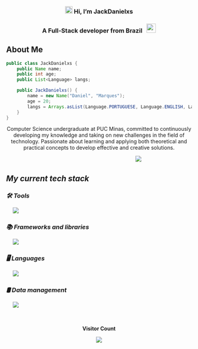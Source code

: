 <h3 align="center"><img src="https://raw.githubusercontent.com/MartinHeinz/MartinHeinz/master/wave.gif" width="20px"> Hi, I’m JackDanielxs</h3>
<h3 align="center">A Full-Stack developer from Brazil &nbsp; <img width="25" src="http://purecatamphetamine.github.io/country-flag-icons/3x2/BR.svg"/></h3>

## About Me

```java
public class JackDanielxs {
    public Name name;
    public int age;
    public List<Language> langs;

    public JackDanielxs() {
        name = new Name("Daniel", "Marques");
        age = 20;
        langs = Arrays.asList(Language.PORTUGUESE, Language.ENGLISH, Language.SPANISH, Language.FRENCH);
    }
}
```

<p align="center">Computer Science undergraduate at PUC Minas, committed to continuously developing my knowledge and taking on new challenges in the field of technology. Passionate about learning and applying both theoretical and practical concepts to develop effective and creative solutions.</p>
<p align="center">
    <span>&emsp;&emsp;&emsp;&emsp;&emsp;&emsp;&emsp;&emsp;&emsp;&emsp;&emsp;&emsp;&emsp;&emsp;&emsp;</span>
    <a href="https://git.io/typing-svg">
        <img src="https://readme-typing-svg.herokuapp.com?color=9c3ca3&lines=Creative+Developer;Continuous+Learner;Code+Troubleshooter;Pragmatic+Engineer;Innovative+Creator;Performance+Tuner" />
    </a>
</p>

## ***My current tech stack***

### ***🛠️ Tools***

<p align="left">
  <span>&emsp;</span>
  <a href="https://skillicons.dev">
    <img src="https://skillicons.dev/icons?i=visualstudio,vscode,eclipse,aws,azure,stackoverflow,git" />
  </a>
</p>

### ***📚 Frameworks and libraries***

<p align="left">
  <span>&emsp;</span>
  <a href="https://skillicons.dev">
    <img src="https://skillicons.dev/icons?i=windows,dotnet,spring,maven,fastapi,matlab" />
  </a>
</p>

### ***🖥️ Languages***

<p align="left">
  <span>&emsp;</span>
  <a href="https://skillicons.dev">
    <img src="https://skillicons.dev/icons?i=c,cpp,cs,java,html,css,js" />
  </a>
</p>

### ***🛢️ Data management***

<p align="left">
  <span>&emsp;</span>
  <a href="https://skillicons.dev">
    <img src="https://skillicons.dev/icons?i=postgres,mysql,supabase" />
  </a>
</p>

<div align="center">
<br><p align="centre"><b>Visitor Count</b></p>  
<p align="center"><img align="center" src="https://profile-counter.glitch.me/{JackDanielxs}/count.svg"/></p>
<br></div>
